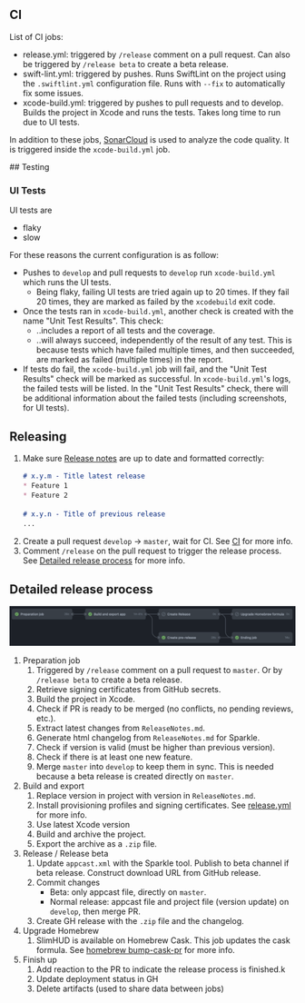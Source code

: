 
## CI

List of CI jobs:
- release.yml: triggered by `/release` comment on a pull request. Can also be triggered by `/release beta` to create a beta release.
- swift-lint.yml: triggered by pushes. Runs SwiftLint on the project using the `.swiftlint.yml` configuration file. Runs with `--fix` to automatically fix some issues.
- xcode-build.yml: triggered by pushes to pull requests and to develop. Builds the project in Xcode and runs the tests. Takes long time to run due to UI tests.

In addition to these jobs, [SonarCloud](https://sonarcloud.io/project/overview?id=alexpera_slimhud) is used to analyze the code quality. It is triggered inside the `xcode-build.yml` job.

## Testing

### UI Tests

UI tests are
- flaky
- slow

For these reasons the current configuration is as follow:
- Pushes to `develop` and pull requests to `develop` run `xcode-build.yml` which runs the UI tests.
    - Being flaky, failing UI tests are tried again up to 20 times. If they fail 20 times, they are marked as failed by the `xcodebuild` exit code.
- Once the tests ran in `xcode-build.yml`, another check is created with the name "Unit Test Results". This check:
    - ..includes a report of all tests and the coverage. 
    - ..will always succeed, independently of the result of any test. This is because tests which have failed multiple times, and then succeeded, are marked as failed (multiple times) in the report.
- If tests do fail, the `xcode-build.yml` job will fail, and the "Unit Test Results" check will be marked as successful. In `xcode-build.yml`'s logs, the failed tests will be listed. In the "Unit Test Results" check, there will be additional information about the failed tests (including screenshots, for UI tests).

## Releasing

1. Make sure [Release notes](../ReleaseNotes.md) are up to date and formatted correctly:
    ```markdown
    # x.y.m - Title latest release
    * Feature 1
    * Feature 2

    # x.y.n - Title of previous release
    ...
    ```
2. Create a pull request `develop` -> `master`, wait for CI. See [CI](#ci) for more info.
3. Comment `/release` on the pull request to trigger the release process. See [Detailed release process](#detailed-release-process) for more info.

## Detailed release process

![Release process](release-process.png)

1. Preparation job
    1. Triggered by `/release` comment on a pull request to `master`. Or by `/release beta` to create a beta release.
    2. Retrieve signing certificates from GitHub secrets.
    3. Build the project in Xcode.
    4. Check if PR is ready to be merged (no conflicts, no pending reviews, etc.).
    5. Extract latest changes from `ReleaseNotes.md`.
    6. Generate html changelog from `ReleaseNotes.md` for Sparkle.
    7. Check if version is valid (must be higher than previous version).
    8. Check if there is at least one new feature.
    9. Merge `master` into `develop` to keep them in sync. This is needed because a beta release is created directly on `master`.
2. Build and export
    1. Replace version in project with version in `ReleaseNotes.md`.
    2. Install provisioning profiles and signing certificates. See [release.yml](/.github/workflows/release.yml) for more info.
    3. Use latest Xcode version
    4. Build and archive the project.
    5. Export the archive as a `.zip` file.
3. Release / Release beta
    1. Update `appcast.xml` with the Sparkle tool. Publish to beta channel if beta release. Construct download URL from GitHub release.
    2. Commit changes
        - Beta: only appcast file, directly on `master`.
        - Normal release: appcast file and project file (version update) on `develop`, then merge PR.
    3. Create GH release with the `.zip` file and the changelog.
4. Upgrade Homebrew
    1. SlimHUD is available on Homebrew Cask. This job updates the cask formula. See [homebrew bump-cask-pr](https://docs.brew.sh/How-To-Open-a-Homebrew-Pull-Request) for more info.
5. Finish up
    1. Add reaction to the PR to indicate the release process is finished.k
    2. Update deployment status in GH
    3. Delete artifacts (used to share data between jobs)
